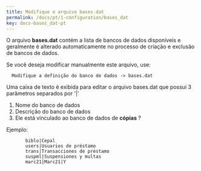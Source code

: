 ```yaml
---
title: Modifique o arquivo bases.dat
permalink: /docs/pt/1-configuration/bases_dat
key: docs-bases_dat-pt
---
```


O arquivo **bases.dat** contém a lista de bancos de dados disponíveis e geralmente é alterado automaticamente no processo de criação e exclusão de bancos de dados.

Se você deseja modificar manualmente este arquivo, use:

```
  Modifique a definição do banco de dados -> bases.dat

```

Uma caixa de texto é exibida para editar o arquivo bases.dat que possui 3 parâmetros separados por '\|'

1.  Nome do banco de dados
2.  Descrição do banco de dados
3.  Ele está vinculado ao banco de dados de **cópias** ?

  Ejemplo:

```
       biblo|Cepal
       users|Usuarios de préstamo
       trans|Transacciones de préstamo
       suspml|Suspensiones y multas
       marc21|Marc21|Y
```